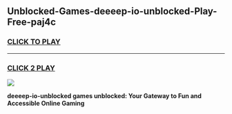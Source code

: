 
## Unblocked-Games-deeeep-io-unblocked-Play-Free-paj4c
<h3>
<a href="https://premium76.site?title=deeeep-io-unblocked&ref=23A">CLICK TO PLAY</a></h3>
<hr>

<h3>
<a href="https://premium76.site?title=deeeep-io-unblocked&ref=23A">CLICK 2 PLAY</a>
  
</h3>

<a href="https://premium76.site?title=deeeep-io-unblocked&ref=23A"><img src="https://clearcache.store/games.png"></a>


**deeeep-io-unblocked games unblocked: Your Gateway to Fun and Accessible Online Gaming**

